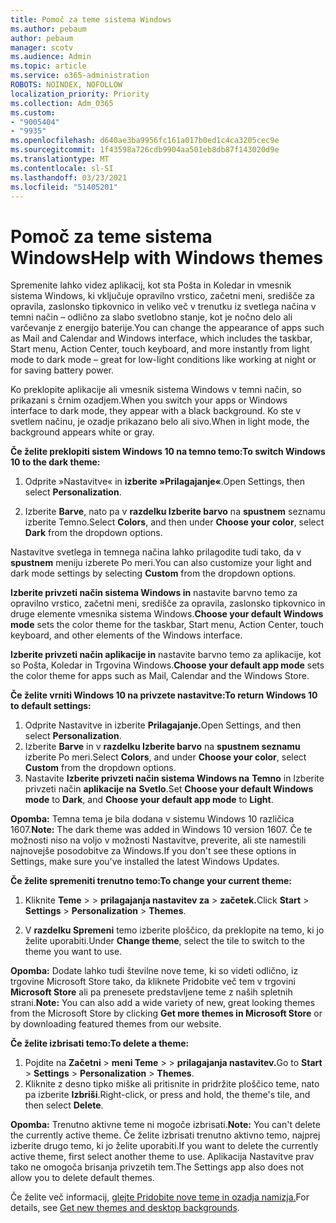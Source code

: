 ```yaml
---
title: Pomoč za teme sistema Windows
ms.author: pebaum
author: pebaum
manager: scotv
ms.audience: Admin
ms.topic: article
ms.service: o365-administration
ROBOTS: NOINDEX, NOFOLLOW
localization_priority: Priority
ms.collection: Adm_O365
ms.custom:
- "9005404"
- "9935"
ms.openlocfilehash: d640ae3ba9956fc161a017b0ed1c4ca3205cec9e
ms.sourcegitcommit: 1f43598a726cdb9904aa501eb8db87f143020d9e
ms.translationtype: MT
ms.contentlocale: sl-SI
ms.lasthandoff: 03/23/2021
ms.locfileid: "51405201"
---
```

# <a name="help-with-windows-themes"></a><span data-ttu-id="2f31e-102">Pomoč za teme sistema Windows</span><span class="sxs-lookup"><span data-stu-id="2f31e-102">Help with Windows themes</span></span>

<span data-ttu-id="2f31e-103">Spremenite lahko videz aplikacij, kot sta Pošta in Koledar in vmesnik sistema Windows, ki vključuje opravilno vrstico, začetni meni, središče za opravila, zaslonsko tipkovnico in veliko več v trenutku iz svetlega načina v temni način – odlično za slabo svetlobno stanje, kot je nočno delo ali varčevanje z energijo baterije.</span><span class="sxs-lookup"><span data-stu-id="2f31e-103">You can change the appearance of apps such as Mail and Calendar and Windows interface, which includes the taskbar, Start menu, Action Center, touch keyboard, and more instantly from light mode to dark mode – great for low-light conditions like working at night or for saving battery power.</span></span>  

<span data-ttu-id="2f31e-104">Ko preklopite aplikacije ali vmesnik sistema Windows v temni način, so prikazani s črnim ozadjem.</span><span class="sxs-lookup"><span data-stu-id="2f31e-104">When you switch your apps or Windows interface to dark mode, they appear with a black background.</span></span> <span data-ttu-id="2f31e-105">Ko ste v svetlem načinu, je ozadje prikazano belo ali sivo.</span><span class="sxs-lookup"><span data-stu-id="2f31e-105">When in light mode, the background appears white or gray.</span></span>
 
<span data-ttu-id="2f31e-106">**Če želite preklopiti sistem Windows 10 na temno temo:**</span><span class="sxs-lookup"><span data-stu-id="2f31e-106">**To switch Windows 10 to the dark theme:**</span></span>

1. <span data-ttu-id="2f31e-107">Odprite »Nastavitve« in **izberite »Prilagajanje«**.</span><span class="sxs-lookup"><span data-stu-id="2f31e-107">Open Settings, then select **Personalization**.</span></span>
  
1. <span data-ttu-id="2f31e-108">Izberite **Barve**, nato pa v **razdelku Izberite barvo** na **spustnem** seznamu izberite Temno.</span><span class="sxs-lookup"><span data-stu-id="2f31e-108">Select **Colors**, and then under **Choose your color**, select **Dark** from the dropdown options.</span></span>

<span data-ttu-id="2f31e-109">Nastavitve svetlega in temnega načina lahko prilagodite tudi tako, da v **spustnem** meniju izberete Po meri.</span><span class="sxs-lookup"><span data-stu-id="2f31e-109">You can also customize your light and dark mode settings by selecting **Custom** from the dropdown options.</span></span>

<span data-ttu-id="2f31e-110">**Izberite privzeti način sistema Windows in** nastavite barvno temo za opravilno vrstico, začetni meni, središče za opravila, zaslonsko tipkovnico in druge elemente vmesnika sistema Windows.</span><span class="sxs-lookup"><span data-stu-id="2f31e-110">**Choose your default Windows mode** sets the color theme for the taskbar, Start menu, Action Center, touch keyboard, and other elements of the Windows interface.</span></span>  

<span data-ttu-id="2f31e-111">**Izberite privzeti način aplikacije in** nastavite barvno temo za aplikacije, kot so Pošta, Koledar in Trgovina Windows.</span><span class="sxs-lookup"><span data-stu-id="2f31e-111">**Choose your default app mode** sets the color theme for apps such as Mail, Calendar and the Windows Store.</span></span>
 
<span data-ttu-id="2f31e-112">**Če želite vrniti Windows 10 na privzete nastavitve:**</span><span class="sxs-lookup"><span data-stu-id="2f31e-112">**To return Windows 10 to default settings:**</span></span>

1. <span data-ttu-id="2f31e-113">Odprite Nastavitve in izberite **Prilagajanje.**</span><span class="sxs-lookup"><span data-stu-id="2f31e-113">Open Settings, and then select **Personalization**.</span></span>  
1. <span data-ttu-id="2f31e-114">Izberite **Barve** in v **razdelku Izberite barvo** na **spustnem seznamu** izberite Po meri.</span><span class="sxs-lookup"><span data-stu-id="2f31e-114">Select **Colors**, and under **Choose your color**, select **Custom** from the dropdown options.</span></span>  
1. <span data-ttu-id="2f31e-115">Nastavite **Izberite privzeti način sistema Windows na** **Temno** in Izberite privzeti način **aplikacije na** **Svetlo**.</span><span class="sxs-lookup"><span data-stu-id="2f31e-115">Set **Choose your default Windows mode** to **Dark**, and **Choose your default app mode** to **Light**.</span></span>

<span data-ttu-id="2f31e-116">**Opomba:** Temna tema je bila dodana v sistemu Windows 10 različica 1607.</span><span class="sxs-lookup"><span data-stu-id="2f31e-116">**Note:** The dark theme was added in Windows 10 version 1607.</span></span> <span data-ttu-id="2f31e-117">Če te možnosti niso na voljo v možnosti Nastavitve, preverite, ali ste namestili najnovejše posodobitve za Windows.</span><span class="sxs-lookup"><span data-stu-id="2f31e-117">If you don't see these options in Settings, make sure you've installed the latest Windows Updates.</span></span>

<span data-ttu-id="2f31e-118">**Če želite spremeniti trenutno temo:**</span><span class="sxs-lookup"><span data-stu-id="2f31e-118">**To change your current theme:**</span></span>

1. <span data-ttu-id="2f31e-119">Kliknite **Teme**  >    >  **prilagajanja nastavitev za**  >  **začetek.**</span><span class="sxs-lookup"><span data-stu-id="2f31e-119">Click **Start** > **Settings** > **Personalization** > **Themes**.</span></span>  

1. <span data-ttu-id="2f31e-120">V **razdelku Spremeni** temo izberite ploščico, da preklopite na temo, ki jo želite uporabiti.</span><span class="sxs-lookup"><span data-stu-id="2f31e-120">Under **Change theme**, select the tile to switch to the theme you want to use.</span></span> 

<span data-ttu-id="2f31e-121">**Opomba:** Dodate lahko tudi številne nove teme, ki so videti odlično, iz trgovine Microsoft Store tako, da kliknete Pridobite več tem v trgovini **Microsoft Store** ali pa prenesete predstavljene teme z naših spletnih strani.</span><span class="sxs-lookup"><span data-stu-id="2f31e-121">**Note:** You can also add a wide variety of new, great looking themes from the Microsoft Store by clicking **Get more themes in Microsoft Store** or by downloading featured themes from our website.</span></span>

<span data-ttu-id="2f31e-122">**Če želite izbrisati temo:**</span><span class="sxs-lookup"><span data-stu-id="2f31e-122">**To delete a theme:**</span></span>

1. <span data-ttu-id="2f31e-123">Pojdite na **Začetni**  >  **meni Teme**  >    >  **prilagajanja nastavitev.**</span><span class="sxs-lookup"><span data-stu-id="2f31e-123">Go to **Start** > **Settings** > **Personalization** > **Themes**.</span></span> 
1. <span data-ttu-id="2f31e-124">Kliknite z desno tipko miške ali pritisnite in pridržite ploščico teme, nato pa izberite **Izbriši**.</span><span class="sxs-lookup"><span data-stu-id="2f31e-124">Right-click, or press and hold, the theme's tile, and then select **Delete**.</span></span> 

<span data-ttu-id="2f31e-125">**Opomba:** Trenutno aktivne teme ni mogoče izbrisati.</span><span class="sxs-lookup"><span data-stu-id="2f31e-125">**Note:** You can't delete the currently active theme.</span></span> <span data-ttu-id="2f31e-126">Če želite izbrisati trenutno aktivno temo, najprej izberite drugo temo, ki jo želite uporabiti.</span><span class="sxs-lookup"><span data-stu-id="2f31e-126">If you want to delete the currently active theme, first select another theme to use.</span></span> <span data-ttu-id="2f31e-127">Aplikacija Nastavitve prav tako ne omogoča brisanja privzetih tem.</span><span class="sxs-lookup"><span data-stu-id="2f31e-127">The Settings app also does not allow you to delete default themes.</span></span>

<span data-ttu-id="2f31e-128">Če želite več informacij, [glejte Pridobite nove teme in ozadja namizja.](https://support.microsoft.com/windows/get-new-themes-and-desktop-backgrounds-09e3e0a6-02e3-5ecd-22a1-5d048e3cb0d3)</span><span class="sxs-lookup"><span data-stu-id="2f31e-128">For details, see [Get new themes and desktop backgrounds](https://support.microsoft.com/windows/get-new-themes-and-desktop-backgrounds-09e3e0a6-02e3-5ecd-22a1-5d048e3cb0d3).</span></span>

